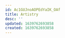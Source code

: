 ```yaml
---
id: Ac1GUJnoAOPEdYaIK_OAf
title: Artistry
desc: ''
updated: 1639762693858
created: 1639762693858
---
```


